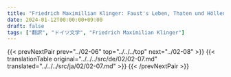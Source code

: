 ```yaml
---
title: "Friedrich Maximillian Klinger: Faust's Leben, Thaten und Höllenfahrt (1799) - 第二巻 第七章"
date: 2024-01-12T00:00:00+09:00
draft: false
tags: ["翻訳", "ドイツ文学", "Friedrich Maximilian Klinger"]
---
```


{{< prevNextPair prev="../02-06" top="../../../top" next="../02-08" >}}
{{< translationTable original="../../../src/de/02/02-07.md" translated="../../../src/ja/02/02-07.md" >}}
{{< /prevNextPair >}}